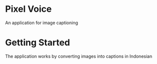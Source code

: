 
# Pixel Voice
An application for image captioning

# Getting Started
The application works by converting images into captions in Indonesian
